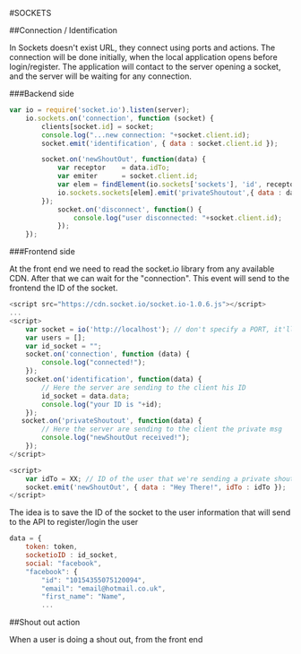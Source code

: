 #SOCKETS

##Connection / Identification

In Sockets doesn't exist URL, they connect using ports and actions. The connection will be done initially, when the local application opens before login/register. The application will contact to the server opening a socket, and the server will be waiting for any connection.

###Backend side

```javascript
var io = require('socket.io').listen(server);
    io.sockets.on('connection', function (socket) {
        clients[socket.id] = socket;
        console.log("...new connection: "+socket.client.id);
        socket.emit('identification', { data : socket.client.id });

        socket.on('newShoutOut', function(data) {
            var receptor    = data.idTo;
            var emiter      = socket.client.id;
            var elem = findElement(io.sockets['sockets'], 'id', receptor);
            io.sockets.sockets[elem].emit('privateShoutout',{ data : data.data, from : emiter });
        });
            socket.on('disconnect', function() {
                console.log("user disconnected: "+socket.client.id);
            });
    });
```

###Frontend side

At the front end we need to read the socket.io library from any available CDN. After that we can wait for the "connection". This event will send to the frontend the ID of the socket. 

```javascript
<script src="https://cdn.socket.io/socket.io-1.0.6.js"></script>
...
<script>
    var socket = io('http://localhost'); // don't specify a PORT, it'll be automatic
    var users = [];
    var id_socket = "";
    socket.on('connection', function (data) {
        console.log("connected!");
    });
    socket.on('identification', function(data) {
        // Here the server are sending to the client his ID
        id_socket = data.data;
        console.log("your ID is "+id);
    });
   socket.on('privateShoutout', function(data) {
        // Here the server are sending to the client the private msg
        console.log("newShoutOut received!");
    });
</script>

<script>
    var idTo = XX; // ID of the user that we're sending a private shout out
    socket.emit('newShoutOut', { data : "Hey There!", idTo : idTo });
</script>
```

The idea is to save the ID of the socket to the user information that will send to the API to register/login the user

```javascript
data = {
    token: token,
    socketioID : id_socket,
    social: "facebook",
    "facebook": {
        "id": "10154355075120094",
        "email": "email@hotmail.co.uk",
        "first_name": "Name",
        ...
```


##Shout out action

When a user is doing a shout out, from the front end 